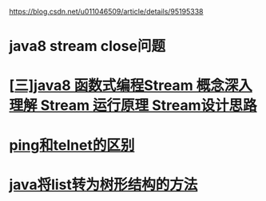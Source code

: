 https://blog.csdn.net/u011046509/article/details/95195338

# java8 stream close问题





# [[三\]java8 函数式编程Stream 概念深入理解 Stream 运行原理 Stream设计思路](https://www.cnblogs.com/noteless/p/9505098.html)









# [ping和telnet的区别](https://www.cnblogs.com/Jtianlin/p/4045021.html)





# [java将list转为树形结构的方法](https://www.cnblogs.com/zhizhao/p/9956158.html)